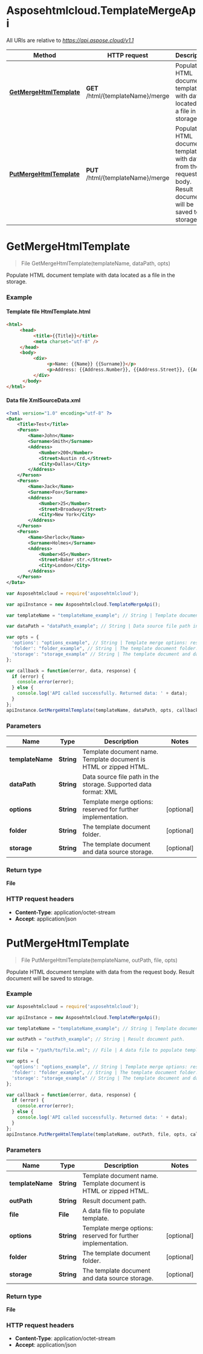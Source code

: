 # Asposehtmlcloud.TemplateMergeApi

All URIs are relative to *https://api.aspose.cloud/v1.1*

Method | HTTP request | Description
------------- | ------------- | -------------
[**GetMergeHtmlTemplate**](TemplateMergeApi.md#GetMergeHtmlTemplate) | **GET** /html/{templateName}/merge | Populate HTML document template with data located as a file in the storage.
[**PutMergeHtmlTemplate**](TemplateMergeApi.md#PutMergeHtmlTemplate) | **PUT** /html/{templateName}/merge | Populate HTML document template with data from the request body. Result document will be saved to storage.


<a name="GetMergeHtmlTemplate"></a>
# **GetMergeHtmlTemplate**
> File GetMergeHtmlTemplate(templateName, dataPath, opts)

Populate HTML document template with data located as a file in the storage.

### Example

#### Template file HtmlTemplate.html

```html
<html>
     <head>
          <title>{{Title}}</title>
          <meta charset="utf-8" />
     </head>
     <body>
          <div>
               <p>Name: {{Name}} {{Surname}}</p>
               <p>Address: {{Address.Number}}, {{Address.Street}}, {{Address.City}}</p>
          </div>
      </body>
</html>
```

#### Data file XmlSourceData.xml
```xml
<?xml version="1.0" encoding="utf-8" ?>
<Data>
	<Title>Test</Title>
	<Person>
		<Name>John</Name>
		<Surname>Smith</Surname>
		<Address>
			<Number>200</Number>
			<Street>Austin rd.</Street>
			<City>Dallas</City>
		</Address>
	</Person>
	<Person>
		<Name>Jack</Name>
		<Surname>Fox</Surname>
		<Address>
			<Number>25</Number>
			<Street>Broadway</Street>
			<City>New York</City>
		</Address>
	</Person>
	<Person>
		<Name>Sherlock</Name>
		<Surname>Holmes</Surname>
		<Address>
			<Number>65</Number>
			<Street>Baker str.</Street>
			<City>London</City>
		</Address>
	</Person>
</Data>
```

```javascript
var Asposehtmlcloud = require('asposehtmlcloud');

var apiInstance = new Asposehtmlcloud.TemplateMergeApi();

var templateName = "templateName_example"; // String | Template document name. Template document is HTML or zipped HTML.

var dataPath = "dataPath_example"; // String | Data source file path in the storage. Supported data format: XML

var opts = { 
  'options': "options_example", // String | Template merge options: reserved for further implementation.
  'folder': "folder_example", // String | The template document folder.
  'storage': "storage_example" // String | The template document and data source storage.
};

var callback = function(error, data, response) {
  if (error) {
    console.error(error);
  } else {
    console.log('API called successfully. Returned data: ' + data);
  }
};
apiInstance.GetMergeHtmlTemplate(templateName, dataPath, opts, callback);
```

### Parameters

Name | Type | Description  | Notes
------------- | ------------- | ------------- | -------------
 **templateName** | **String**| Template document name. Template document is HTML or zipped HTML. | 
 **dataPath** | **String**| Data source file path in the storage. Supported data format: XML | 
 **options** | **String**| Template merge options: reserved for further implementation. | [optional] 
 **folder** | **String**| The template document folder. | [optional] 
 **storage** | **String**| The template document and data source storage. | [optional] 

### Return type

**File**

### HTTP request headers

 - **Content-Type**: application/octet-stream
 - **Accept**: application/json

<a name="PutMergeHtmlTemplate"></a>
# **PutMergeHtmlTemplate**
> File PutMergeHtmlTemplate(templateName, outPath, file, opts)

Populate HTML document template with data from the request body. Result document will be saved to storage.

### Example
```javascript
var Asposehtmlcloud = require('asposehtmlcloud');

var apiInstance = new Asposehtmlcloud.TemplateMergeApi();

var templateName = "templateName_example"; // String | Template document name. Template document is HTML or zipped HTML.

var outPath = "outPath_example"; // String | Result document path.

var file = "/path/to/file.xml"; // File | A data file to populate template.

var opts = { 
  'options': "options_example", // String | Template merge options: reserved for further implementation.
  'folder': "folder_example", // String | The template document folder.
  'storage': "storage_example" // String | The template document and data source storage.
};

var callback = function(error, data, response) {
  if (error) {
    console.error(error);
  } else {
    console.log('API called successfully. Returned data: ' + data);
  }
};
apiInstance.PutMergeHtmlTemplate(templateName, outPath, file, opts, callback);
```

### Parameters

Name | Type | Description  | Notes
------------- | ------------- | ------------- | -------------
 **templateName** | **String**| Template document name. Template document is HTML or zipped HTML. | 
 **outPath** | **String**| Result document path. | 
 **file** | **File**| A data file to populate template. | 
 **options** | **String**| Template merge options: reserved for further implementation. | [optional] 
 **folder** | **String**| The template document folder. | [optional] 
 **storage** | **String**| The template document and data source storage. | [optional] 

### Return type

**File**

### HTTP request headers

 - **Content-Type**: application/octet-stream
 - **Accept**: application/json

